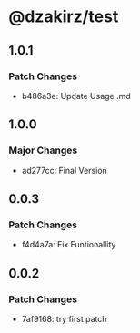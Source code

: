 # @dzakirz/test

## 1.0.1

### Patch Changes

- b486a3e: Update Usage .md

## 1.0.0

### Major Changes

- ad277cc: Final Version

## 0.0.3

### Patch Changes

- f4d4a7a: Fix Funtionallity

## 0.0.2

### Patch Changes

- 7af9168: try first patch
